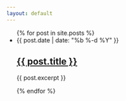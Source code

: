 ```yaml
---
layout: default
---
```

<div class="post-list">
	<ul>
	  {% for post in site.posts %}
	    <li>
	      <span class="post-meta">{{ post.date | date: "%b %-d %Y" }}</span>
	      <h2>
	        <a class="post-link" href="{{ post.url | prepend: site.baseurl }}">{{ post.title }}</a>
	      </h2>
	      <p>{{ post.excerpt }}</p>
	    </li>
	  {% endfor %}
	</ul>
</div>
